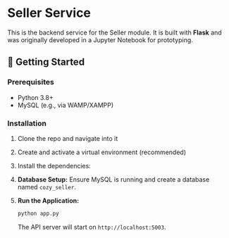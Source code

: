 # Seller Service

This is the backend service for the Seller module. It is built with **Flask** and was originally developed in a Jupyter Notebook for prototyping.

## 🚀 Getting Started

### Prerequisites
- Python 3.8+
- MySQL (e.g., via WAMP/XAMPP)

### Installation
1.  Clone the repo and navigate into it
  
2.  Create and activate a virtual environment (recommended)
   
3.  Install the dependencies:
   
4.  **Database Setup:** Ensure MySQL is running and create a database named `cozy_seller`.
5.  **Run the Application:**
    ```bash
    python app.py
    ```
    The API server will start on `http://localhost:5003`.
